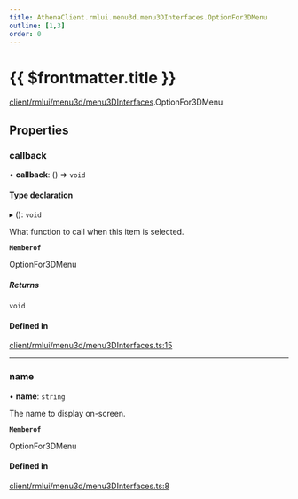 ```yaml
---
title: AthenaClient.rmlui.menu3d.menu3DInterfaces.OptionFor3DMenu
outline: [1,3]
order: 0
---
```


# {{ $frontmatter.title }}


[client/rmlui/menu3d/menu3DInterfaces](../modules/client_rmlui_menu3d_menu3DInterfaces.md).OptionFor3DMenu

## Properties

### callback

• **callback**: () => `void`

#### Type declaration

▸ (): `void`

What function to call when this item is selected.

**`Memberof`**

OptionFor3DMenu

##### Returns

`void`

#### Defined in

[client/rmlui/menu3d/menu3DInterfaces.ts:15](https://github.com/Stuyk/altv-athena/blob/9c488f0/src/core/client/rmlui/menu3d/menu3DInterfaces.ts#L15)

___

### name

• **name**: `string`

The name to display on-screen.

**`Memberof`**

OptionFor3DMenu

#### Defined in

[client/rmlui/menu3d/menu3DInterfaces.ts:8](https://github.com/Stuyk/altv-athena/blob/9c488f0/src/core/client/rmlui/menu3d/menu3DInterfaces.ts#L8)
